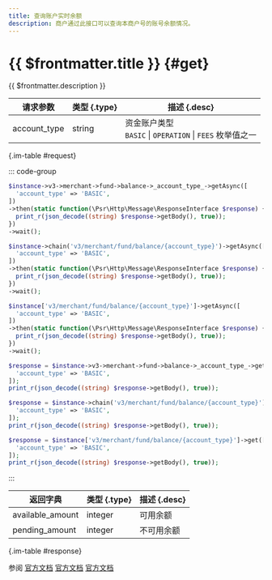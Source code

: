 ```yaml
---
title: 查询账户实时余额
description: 商户通过此接口可以查询本商户号的账号余额情况。
---
```


# {{ $frontmatter.title }} {#get}

{{ $frontmatter.description }}

| 请求参数 | 类型 {.type} | 描述 {.desc}
| --- | --- | ---
| account_type | string | 资金账户类型<br/>`BASIC` \| `OPERATION` \| `FEES` 枚举值之一

{.im-table #request}

::: code-group

```php [异步纯链式]
$instance->v3->merchant->fund->balance->_account_type_->getAsync([
  'account_type' => 'BASIC',
])
->then(static function(\Psr\Http\Message\ResponseInterface $response) {
  print_r(json_decode((string) $response->getBody(), true));
})
->wait();
```

```php [异步声明式]
$instance->chain('v3/merchant/fund/balance/{account_type}')->getAsync([
  'account_type' => 'BASIC',
])
->then(static function(\Psr\Http\Message\ResponseInterface $response) {
  print_r(json_decode((string) $response->getBody(), true));
})
->wait();
```

```php [异步属性式]
$instance['v3/merchant/fund/balance/{account_type}']->getAsync([
  'account_type' => 'BASIC',
])
->then(static function(\Psr\Http\Message\ResponseInterface $response) {
  print_r(json_decode((string) $response->getBody(), true));
})
->wait();
```

```php [同步纯链式]
$response = $instance->v3->merchant->fund->balance->_account_type_->get([
  'account_type' => 'BASIC',
]);
print_r(json_decode((string) $response->getBody(), true));
```

```php [同步声明式]
$response = $instance->chain('v3/merchant/fund/balance/{account_type}')->get([
  'account_type' => 'BASIC',
]);
print_r(json_decode((string) $response->getBody(), true));
```

```php [同步属性式]
$response = $instance['v3/merchant/fund/balance/{account_type}']->get([
  'account_type' => 'BASIC',
]);
print_r(json_decode((string) $response->getBody(), true));
```

:::

| 返回字典 | 类型 {.type} | 描述 {.desc}
| --- | --- | ---
| available_amount | integer | 可用余额
| pending_amount | integer | 不可用余额

{.im-table #response}

参阅 [官方文档](https://pay.weixin.qq.com/wiki/doc/apiv3_partner/Offline/apis/chapter4_1_20.shtml) [官方文档](https://pay.weixin.qq.com/wiki/doc/apiv3/wxpay/ecommerce/amount/chapter3_3.shtml) [官方文档](https://pay.weixin.qq.com/docs/partner/apis/ecommerce-balance/accounts/query-balance.html)
